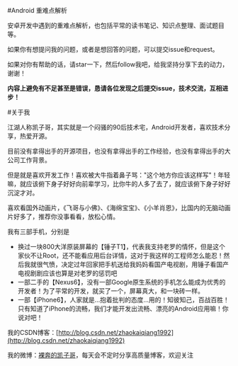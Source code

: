 #Android 重难点解析

安卓开发中遇到的重难点解析，也包括平常的读书笔记、知识点整理、面试题目等。

如果你有想提问我的问题，或者是想回答的问题，可以提交issue和request。

如果对你有帮助的话，请star一下，然后follow我吧，给我坚持分享下去的动力，谢谢！

__内容上避免有不足甚至是错误，恳请各位发现之后提交issue，技术交流，互相进步！__

#关于我

江湖人称凯子哥，其实就是一个闷骚的90后技术宅，Android开发者，喜欢技术分享，热爱开源。

目前没有拿得出手的开源项目，也没有拿得出手的工作经验，也没有拿得出手的大公司工作背景。

但是就是喜欢开发工作！喜欢被大牛指着鼻子骂："这个地方你应该这样写"！年轻嘛，就应该俯下身子好好向前辈学习，比你牛的人多了去了，就应该俯下身子好好沉淀才对。

喜欢看国外动画片，《飞哥与小佛》、《海绵宝宝》、《小羊肖恩》，比国内的无脑动画片好多了，推荐你没事看看，放松心情。

我有三部手机，分别是

- 换过一块800大洋原装屏幕的【锤子T1】，代表我支持老罗的情怀，但是这个家伙不让Root，还不能看应用后台详情，这对于我这样的工程师怎么能忍！然后我就很气愤，决定过年回家把手机送给我妈妈看国产电视剧，用锤子看国产电视剧剧应该也算是对老罗的惩罚吧
- 一部二手的【Nexus6】，没有一部Google原生系统的手机怎么能成为优秀的开发者！为了平常的开发，就买了一个，屏幕真大，和一块砖一样。
- 一部【iPhone6】，人家就是...抱着批判的态度...用的！知彼知己，百战百胜！只有知道了iPhone的流畅，我们才能开发出流畅、漂亮的Android应用嘛！你说对吧！

我的CSDN博客：[http://blog.csdn.net/zhaokaiqiang1992](http://blog.csdn.net/zhaokaiqiang1992)

我的微博：[裸奔的凯子哥](http://weibo.com/zhaokaiqiang1992)，每天会不定时分享高质量博客，欢迎关注
